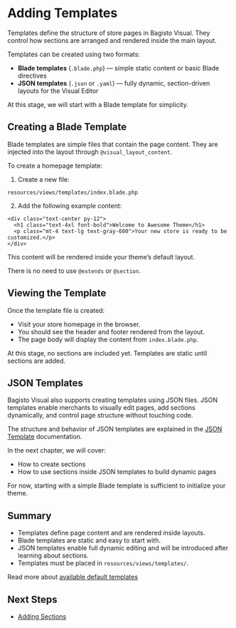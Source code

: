 # Adding Templates

Templates define the structure of store pages in Bagisto Visual.
They control how sections are arranged and rendered inside the main layout.

Templates can be created using two formats:

- **Blade templates** (`.blade.php`) — simple static content or basic Blade directives
- **JSON templates** (`.json` or `.yaml`) — fully dynamic, section-driven layouts for the Visual Editor

At this stage, we will start with a Blade template for simplicity.

## Creating a Blade Template

Blade templates are simple files that contain the page content.
They are injected into the layout through `@visual_layout_content`.

To create a homepage template:

1. Create a new file:

```text
resources/views/templates/index.blade.php
```

2. Add the following example content:

```blade
<div class="text-center py-12">
  <h1 class="text-4xl font-bold">Welcome to Awesome Theme</h1>
  <p class="mt-4 text-lg text-gray-600">Your new store is ready to be customized.</p>
</div>
```

This content will be rendered inside your theme’s default layout.

There is no need to use `@extends` or `@section`.

## Viewing the Template

Once the template file is created:

- Visit your store homepage in the browser.
- You should see the header and footer rendered from the layout.
- The page body will display the content from `index.blade.php`.

At this stage, no sections are included yet.
Templates are static until sections are added.

## JSON Templates

Bagisto Visual also supports creating templates using JSON files.
JSON templates enable merchants to visually edit pages, add sections dynamically, and control page structure without touching code.

The structure and behavior of JSON templates are explained in the [JSON Template](../core-concepts/templates/json-template.md) documentation.

In the next chapter, we will cover:

- How to create sections
- How to use sections inside JSON templates to build dynamic pages

For now, starting with a simple Blade template is sufficient to initialize your theme.

## Summary

- Templates define page content and are rendered inside layouts.
- Blade templates are static and easy to start with.
- JSON templates enable full dynamic editing and will be introduced after learning about sections.
- Templates must be placed in `resources/views/templates/`.

Read more about [available default templates](../core-concepts/templates/available.md)

## Next Steps

- [Adding Sections](./adding-sections/overview.md)
